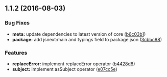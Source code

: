 <a name="1.1.2"></a>
## 1.1.2 (2016-08-03)


### Bug Fixes

* **meta:** update dependencies to latest version of core ([b6c03b1](https://github.com/TylorS/tempest/commit/b6c03b1))
* **package:** add jsnext:main and typings field to package.json ([3cbbc88](https://github.com/TylorS/tempest/commit/3cbbc88))


### Features

* **replaceError:** implement replaceError operator ([b4428d8](https://github.com/TylorS/tempest/commit/b4428d8))
* **subject:** implement asSubject operator ([e07cc5e](https://github.com/TylorS/tempest/commit/e07cc5e))



